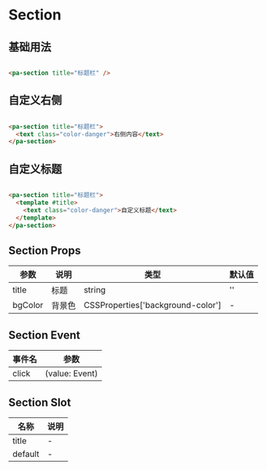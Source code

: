 # Section

<!--codes start-->

## 基础用法

```html [template]

<pa-section title="标题栏" />

```
## 自定义右侧

```html [template]

<pa-section title="标题栏">
  <text class="color-danger">右侧内容</text>
</pa-section>

```
## 自定义标题

```html [template]

<pa-section title="标题栏">
  <template #title>
    <text class="color-danger">自定义标题</text>
  </template>
</pa-section>

```

<!--codes end-->

## Section Props

<!--props start-->

| 参数 | 说明 | 类型 | 默认值 |
| --- | ----- | --- | --- |
| title | 标题 | string |  '' |
| bgColor | 背景色 | CSSProperties['background-color'] | - |

<!--props end-->

## Section Event

<!--event start-->

| 事件名 | 参数 |
| --- | --- |
| click | (value: Event)  |

<!--event end-->

## Section Slot

<!--slot start-->

| 名称 | 说明 |
| --- | --- |
| title | - |
| default | - |

<!--slot end-->

